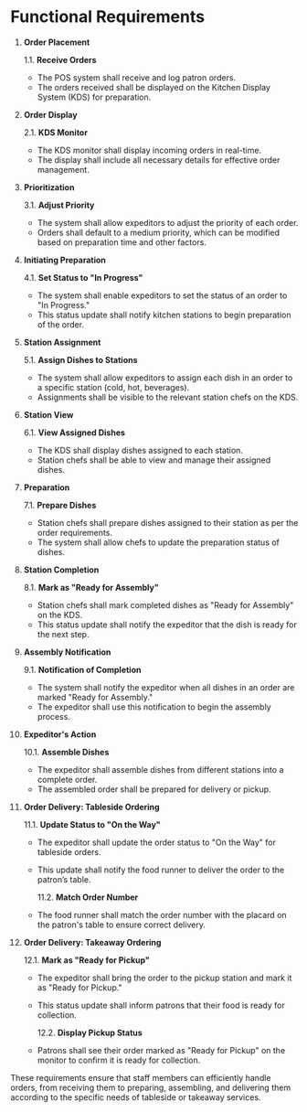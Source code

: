 # Functional Requirements

1. **Order Placement**

   1.1. **Receive Orders**

   - The POS system shall receive and log patron orders.
   - The orders received shall be displayed on the Kitchen Display System (KDS) for preparation.

2. **Order Display**

   2.1. **KDS Monitor**

   - The KDS monitor shall display incoming orders in real-time.
   - The display shall include all necessary details for effective order management.

3. **Prioritization**

   3.1. **Adjust Priority**

   - The system shall allow expeditors to adjust the priority of each order.
   - Orders shall default to a medium priority, which can be modified based on preparation time and other factors.

4. **Initiating Preparation**

   4.1. **Set Status to "In Progress"**

   - The system shall enable expeditors to set the status of an order to "In Progress."
   - This status update shall notify kitchen stations to begin preparation of the order.

5. **Station Assignment**

   5.1. **Assign Dishes to Stations**

   - The system shall allow expeditors to assign each dish in an order to a specific station (cold, hot, beverages).
   - Assignments shall be visible to the relevant station chefs on the KDS.

6. **Station View**

   6.1. **View Assigned Dishes**

   - The KDS shall display dishes assigned to each station.
   - Station chefs shall be able to view and manage their assigned dishes.

7. **Preparation**

   7.1. **Prepare Dishes**

   - Station chefs shall prepare dishes assigned to their station as per the order requirements.
   - The system shall allow chefs to update the preparation status of dishes.

8. **Station Completion**

   8.1. **Mark as "Ready for Assembly"**

   - Station chefs shall mark completed dishes as "Ready for Assembly" on the KDS.
   - This status update shall notify the expeditor that the dish is ready for the next step.

9. **Assembly Notification**

   9.1. **Notification of Completion**

   - The system shall notify the expeditor when all dishes in an order are marked "Ready for Assembly."
   - The expeditor shall use this notification to begin the assembly process.

10. **Expeditor's Action**

    10.1. **Assemble Dishes**

    - The expeditor shall assemble dishes from different stations into a complete order.
    - The assembled order shall be prepared for delivery or pickup.

11. **Order Delivery: Tableside Ordering**

    11.1. **Update Status to "On the Way"**

    - The expeditor shall update the order status to "On the Way" for tableside orders.
    - This update shall notify the food runner to deliver the order to the patron’s table.

      11.2. **Match Order Number**

    - The food runner shall match the order number with the placard on the patron's table to ensure correct delivery.

12. **Order Delivery: Takeaway Ordering**

    12.1. **Mark as "Ready for Pickup"**

    - The expeditor shall bring the order to the pickup station and mark it as "Ready for Pickup."
    - This status update shall inform patrons that their food is ready for collection.

      12.2. **Display Pickup Status**

    - Patrons shall see their order marked as "Ready for Pickup" on the monitor to confirm it is ready for collection.

These requirements ensure that staff members can efficiently handle orders, from receiving them to preparing, assembling, and delivering them according to the specific needs of tableside or takeaway services.
